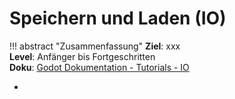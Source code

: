 # Speichern und Laden (IO)

!!! abstract "Zusammenfassung"
    **Ziel**: xxx<br>
    **Level**: Anfänger bis Fortgeschritten<br>
    **Doku**: [Godot Dokumentation - Tutorials - IO](https://docs.godotengine.org/de/stable/tutorials/io/index.html)

- 